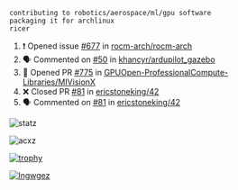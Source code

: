 ```
contributing to robotics/aerospace/ml/gpu software
packaging it for archlinux
ricer
```

<!--START_SECTION:activity-->
1. ❗️ Opened issue [#677](https://github.com/rocm-arch/rocm-arch/issues/677) in [rocm-arch/rocm-arch](https://github.com/rocm-arch/rocm-arch)
2. 🗣 Commented on [#50](https://github.com/khancyr/ardupilot_gazebo/issues/50) in [khancyr/ardupilot_gazebo](https://github.com/khancyr/ardupilot_gazebo)
3. 💪 Opened PR [#775](https://github.com/GPUOpen-ProfessionalCompute-Libraries/MIVisionX/pull/775) in [GPUOpen-ProfessionalCompute-Libraries/MIVisionX](https://github.com/GPUOpen-ProfessionalCompute-Libraries/MIVisionX)
4. ❌ Closed PR [#81](https://github.com/ericstoneking/42/pull/81) in [ericstoneking/42](https://github.com/ericstoneking/42)
5. 🗣 Commented on [#81](https://github.com/ericstoneking/42/issues/81) in [ericstoneking/42](https://github.com/ericstoneking/42)
<!--END_SECTION:activity-->


![statz](https://github-readme-stats.vercel.app/api?username=acxz&include_all_commits=true&show_icons=true)

<p><img align="center" src="https://github-readme-streak-stats.herokuapp.com/?user=acxz&" alt="acxz" /></p>

[![trophy](https://github-profile-trophy.vercel.app/?username=acxz)](https://github.com/ryo-ma/github-profile-trophy)

[![lngwgez](https://github-readme-stats.vercel.app/api/top-langs/?username=acxz&layout=compact)](https://github.com/acxz/github-readme-stats)
